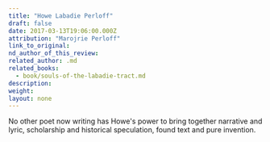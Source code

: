 ```yaml
---
title: "Howe Labadie Perloff"
draft: false
date: 2017-03-13T19:06:00.000Z
attribution: "Marojrie Perloff"
link_to_original:
nd_author_of_this_review:
related_author: .md
related_books:
  - book/souls-of-the-labadie-tract.md
description:
weight:
layout: none
---
```

No other poet now writing has Howe's power to bring together narrative and lyric, scholarship and historical speculation, found text and pure invention.

